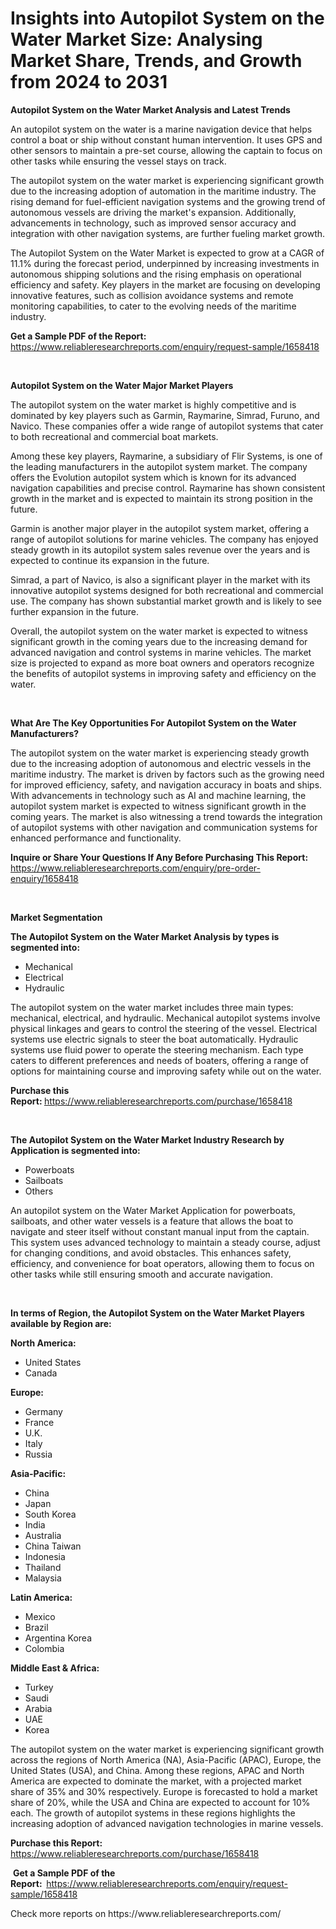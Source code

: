 <p><h1>Insights into Autopilot System on the Water Market Size: Analysing Market Share, Trends, and Growth from 2024 to 2031</h1></p><p><strong>Autopilot System on the Water Market Analysis and Latest Trends</strong></p>
<p><p>An autopilot system on the water is a marine navigation device that helps control a boat or ship without constant human intervention. It uses GPS and other sensors to maintain a pre-set course, allowing the captain to focus on other tasks while ensuring the vessel stays on track.</p><p>The autopilot system on the water market is experiencing significant growth due to the increasing adoption of automation in the maritime industry. The rising demand for fuel-efficient navigation systems and the growing trend of autonomous vessels are driving the market's expansion. Additionally, advancements in technology, such as improved sensor accuracy and integration with other navigation systems, are further fueling market growth.</p><p>The Autopilot System on the Water Market is expected to grow at a CAGR of 11.1% during the forecast period, underpinned by increasing investments in autonomous shipping solutions and the rising emphasis on operational efficiency and safety. Key players in the market are focusing on developing innovative features, such as collision avoidance systems and remote monitoring capabilities, to cater to the evolving needs of the maritime industry.</p></p>
<p><strong>Get a Sample PDF of the Report:&nbsp;</strong> <a href="https://www.reliableresearchreports.com/enquiry/request-sample/1658418">https://www.reliableresearchreports.com/enquiry/request-sample/1658418</a></p>
<p>&nbsp;</p>
<p><strong>Autopilot System on the Water Major Market Players</strong></p>
<p><p>The autopilot system on the water market is highly competitive and is dominated by key players such as Garmin, Raymarine, Simrad, Furuno, and Navico. These companies offer a wide range of autopilot systems that cater to both recreational and commercial boat markets. </p><p>Among these key players, Raymarine, a subsidiary of Flir Systems, is one of the leading manufacturers in the autopilot system market. The company offers the Evolution autopilot system which is known for its advanced navigation capabilities and precise control. Raymarine has shown consistent growth in the market and is expected to maintain its strong position in the future.</p><p>Garmin is another major player in the autopilot system market, offering a range of autopilot solutions for marine vehicles. The company has enjoyed steady growth in its autopilot system sales revenue over the years and is expected to continue its expansion in the future.</p><p>Simrad, a part of Navico, is also a significant player in the market with its innovative autopilot systems designed for both recreational and commercial use. The company has shown substantial market growth and is likely to see further expansion in the future.</p><p>Overall, the autopilot system on the water market is expected to witness significant growth in the coming years due to the increasing demand for advanced navigation and control systems in marine vehicles. The market size is projected to expand as more boat owners and operators recognize the benefits of autopilot systems in improving safety and efficiency on the water.</p></p>
<p>&nbsp;</p>
<p><strong>What Are The Key Opportunities For Autopilot System on the Water Manufacturers?</strong></p>
<p><p>The autopilot system on the water market is experiencing steady growth due to the increasing adoption of autonomous and electric vessels in the maritime industry. The market is driven by factors such as the growing need for improved efficiency, safety, and navigation accuracy in boats and ships. With advancements in technology such as AI and machine learning, the autopilot system market is expected to witness significant growth in the coming years. The market is also witnessing a trend towards the integration of autopilot systems with other navigation and communication systems for enhanced performance and functionality.</p></p>
<p><strong>Inquire or Share Your Questions If Any Before Purchasing This Report:</strong> <a href="https://www.reliableresearchreports.com/enquiry/pre-order-enquiry/1658418">https://www.reliableresearchreports.com/enquiry/pre-order-enquiry/1658418</a></p>
<p>&nbsp;</p>
<p><strong>Market Segmentation</strong></p>
<p><strong>The Autopilot System on the Water Market Analysis by types is segmented into:</strong></p>
<p><ul><li>Mechanical</li><li>Electrical</li><li>Hydraulic</li></ul></p>
<p><p>The autopilot system on the water market includes three main types: mechanical, electrical, and hydraulic. Mechanical autopilot systems involve physical linkages and gears to control the steering of the vessel. Electrical systems use electric signals to steer the boat automatically. Hydraulic systems use fluid power to operate the steering mechanism. Each type caters to different preferences and needs of boaters, offering a range of options for maintaining course and improving safety while out on the water.</p></p>
<p><strong>Purchase this Report:&nbsp;</strong><a href="https://www.reliableresearchreports.com/purchase/1658418">https://www.reliableresearchreports.com/purchase/1658418</a></p>
<p>&nbsp;</p>
<p><strong>The Autopilot System on the Water Market Industry Research by Application is segmented into:</strong></p>
<p><ul><li>Powerboats</li><li>Sailboats</li><li>Others</li></ul></p>
<p><p>An autopilot system on the Water Market Application for powerboats, sailboats, and other water vessels is a feature that allows the boat to navigate and steer itself without constant manual input from the captain. This system uses advanced technology to maintain a steady course, adjust for changing conditions, and avoid obstacles. This enhances safety, efficiency, and convenience for boat operators, allowing them to focus on other tasks while still ensuring smooth and accurate navigation.</p></p>
<p>&nbsp;</p>
<p><strong>In terms of Region, the Autopilot System on the Water Market Players available by Region are:</strong></p>
<p>
    <p> <strong> North America: </strong>
        <ul>
            <li>United States</li>
            <li>Canada</li>
        </ul>
        </p> 
    <p> <strong> Europe: </strong>
        <ul>
            <li>Germany</li>
            <li>France</li>
            <li>U.K.</li>
            <li>Italy</li>
            <li>Russia</li>
        </ul>
        </p> 
    <p> <strong> Asia-Pacific: </strong>
        <ul>
            <li>China</li>
            <li>Japan</li>
            <li>South Korea</li>
            <li>India</li>
            <li>Australia</li>
            <li>China Taiwan</li>
            <li>Indonesia</li>
            <li>Thailand</li>
            <li>Malaysia</li>
        </ul>
        </p> 
    <p> <strong> Latin America: </strong>
        <ul>
            <li>Mexico</li>
            <li>Brazil</li>
            <li>Argentina Korea</li>
            <li>Colombia</li>
        </ul>
        </p> 
    <p> <strong> Middle East & Africa: </strong>
        <ul>
            <li>Turkey</li>
            <li>Saudi</li>
            <li>Arabia</li>
            <li>UAE</li>
            <li>Korea</li>
        </ul>
    </p>
    </p>
<p><p>The autopilot system on the water market is experiencing significant growth across the regions of North America (NA), Asia-Pacific (APAC), Europe, the United States (USA), and China. Among these regions, APAC and North America are expected to dominate the market, with a projected market share of 35% and 30% respectively. Europe is forecasted to hold a market share of 20%, while the USA and China are expected to account for 10% each. The growth of autopilot systems in these regions highlights the increasing adoption of advanced navigation technologies in marine vessels.</p></p>
<p><strong>Purchase this Report: </strong><a href="https://www.reliableresearchreports.com/purchase/1658418">https://www.reliableresearchreports.com/purchase/1658418</a></p>
<p>&nbsp;<strong>Get a Sample PDF of the Report:&nbsp;&nbsp;</strong><a href="https://www.reliableresearchreports.com/enquiry/request-sample/1658418">https://www.reliableresearchreports.com/enquiry/request-sample/1658418</a></p>
<p><strong></strong></p>
<p>Check more reports on https://www.reliableresearchreports.com/</p>